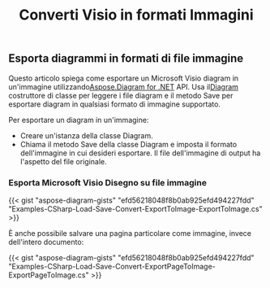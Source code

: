 ﻿---
title:  Converti Visio in formati Immagini
linktitle: Converti Visio in immagini
type: docs
weight: 20
url: /it/net/convert-visio-to-image/
description: Questo argomento mostra come Aspose.Diagram consente di convertire Visio in vari formati di immagini. Converti Visio,VSD, VSS, VDW, VST, VSDX, VSSX, VSTX, VSDM, VSTM,VSSM in immagini PNG, JPEG, BMP con poche righe di codice.
---
## **Esporta diagrammi in formati di file immagine**
 Questo articolo spiega come esportare un Microsoft Visio diagram in un'immagine utilizzando[Aspose.Diagram for .NET](https://products.aspose.com/diagram/net/) API. Usa il[Diagram](http://www.aspose.com/api/net/diagram/aspose.diagram/diagram) costruttore di classe per leggere i file diagram e il metodo Save per esportare diagram in qualsiasi formato di immagine supportato.

Per esportare un diagram in un'immagine:

- Creare un'istanza della classe Diagram.
- Chiama il metodo Save della classe Diagram e imposta il formato dell'immagine in cui desideri esportare. Il file dell'immagine di output ha l'aspetto del file originale.
### **Esporta Microsoft Visio Disegno su file immagine**
{{< gist "aspose-diagram-gists" "efd56218048f8b0ab925efd494227fdd" "Examples-CSharp-Load-Save-Convert-ExportToImage-ExportToImage.cs" >}}

È anche possibile salvare una pagina particolare come immagine, invece dell'intero documento:

{{< gist "aspose-diagram-gists" "efd56218048f8b0ab925efd494227fdd" "Examples-CSharp-Load-Save-Convert-ExportPageToImage-ExportPageToImage.cs" >}}
